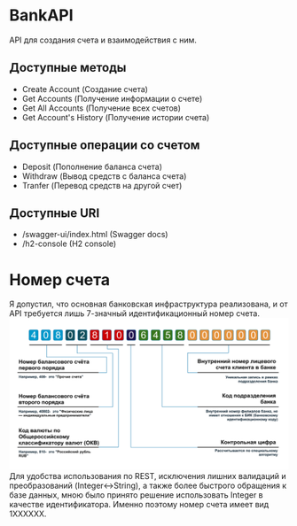 # BankAPI
API для создания счета и взаимодействия с ним.
## Доступные методы
- Create Account (Создание счета)
- Get Acсounts (Получение информации о счете)
- Get All Accounts (Получение всех счетов)
- Get Account's History (Получение истории счета)
## Доступные операции со счетом
- Deposit (Пополнение баланса счета)
- Withdraw (Вывод средств с баланса счета)
- Tranfer (Перевод средств на другой счет)
## Доступные URI
- /swagger-ui/index.html (Swagger docs)
- /h2-console (H2 console)
# Номер счета
Я допустил, что основная банковская инфраструктура реализована, и от API требуется лишь 7-значный идентификационный номер счета.
![Пример банковского счета](https://github.com/rthoor/BankAPI/blob/master/account.png?raw=true)
Для удобства использования по REST, исключения лишних валидаций и преобразований (Integer<->String), а также более быстрого обращения к базе данных, мною было принято решение использовать Integer в качестве идентификатора. Именно поэтому номер счета имеет вид 1XXXXXX.

